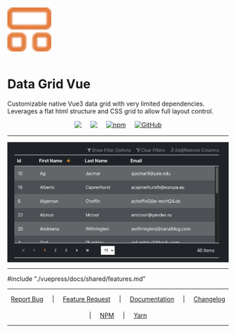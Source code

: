 <img src="./vuepress/docs/.vuepress/public/favicon.svg" width="100" style="margin: 15px 0;" />

# Data Grid Vue

Customizable native Vue3 data grid with very limited dependencies. Leverages a flat html structure and CSS grid to allow full layout control.

<div class="badges">
  <a href="https://github.com/nruffing/data-grid-vue/actions/workflows/ci.yml">
    <img src="https://github.com/nruffing/data-grid-vue/actions/workflows/ci.yml/badge.svg" />
  </a>
  <a href="https://github.com/nruffing/data-grid-vue/actions/workflows/azure-static-web-apps-white-grass-07ff9650f.yml">
    <img src="https://github.com/nruffing/data-grid-vue/actions/workflows/azure-static-web-apps-white-grass-07ff9650f.yml/badge.svg" />
  </a>
  <a href="https://www.npmjs.com/package/data-grid-vue" target="_blank" aria-label="npm">
    <img alt="npm" src="https://img.shields.io/npm/v/data-grid-vue?logo=npm" />
  </a>
  <a href="https://github.com/nruffing/data-grid-vue/blob/main/LICENSE" aria-label="MIT License">
    <img alt="GitHub" src="https://img.shields.io/github/license/nruffing/data-grid-vue" />
  </a>
</div>

<hr />
<div class="example-image-container">
  <img src="./vuepress/docs/.vuepress/public/example.png" />
</div>
<hr />

#include "./vuepress/docs/shared/features.md"

<hr />
<div class="links">
  <a href="https://github.com/nruffing/data-grid-vue/issues/new?assignees=nruffing&labels=bug&projects=&template=bug_report.md&title=%5Bbug%5D">Report Bug</a>
  <span>|</span>
  <a href="https://github.com/nruffing/data-grid-vue/issues/new?assignees=nruffing&labels=enhancement&projects=&template=feature_request.md&title=%5Bfeature%5D">Feature Request</a>
  <span>|</span>
  <a href="https://datagridvue.com" target="_blank">Documentation</a>
  <span>|</span>
  <a href="https://github.com/nruffing/data-grid-vue/blob/main/CHANGELOG.md">Changelog</a>
  <span>|</span>
  <a href="https://www.npmjs.com/package/data-grid-vue" target="_blank">NPM</a>
  <span>|</span>
  <a href="https://yarnpkg.com/package?name=data-grid-vue" target="_blank">Yarn</a>
</div>
<hr />

<style>
.badges, .example-image-container, .links {
  display: flex;
  flex-direction: row;
  gap: 20px;
  width: 100%;
  justify-content: center;
  flex-wrap: wrap;
}

.example-image-container {
  padding; 20px;
}
</style>